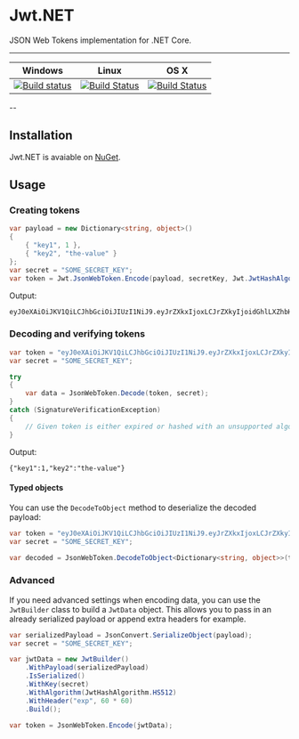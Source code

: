 # Jwt.NET
JSON Web Tokens implementation for .NET Core.

<hr>

| Windows | Linux | OS X |
| --- | --- | --- |
| [![Build status](https://ci.appveyor.com/api/projects/status/kr49ieh4vp3c9cxt?svg=true)](https://ci.appveyor.com/project/henkmollema/jwt-net) | [![Build Status](https://travis-ci.org/henkmollema/Jwt.NET.svg)](https://travis-ci.org/henkmollema/Jwt.NET) | [![Build Status](https://travis-ci.org/henkmollema/Jwt.NET.svg)](https://travis-ci.org/henkmollema/Jwt.NET) |

--

## Installation
 Jwt.NET is avaiable on [NuGet](https://www.nuget.org/packages/JsonWebTokens).

## Usage
### Creating tokens

```csharp
var payload = new Dictionary<string, object>()
{
    { "key1", 1 },
    { "key2", "the-value" }
};
var secret = "SOME_SECRET_KEY";
var token = Jwt.JsonWebToken.Encode(payload, secretKey, Jwt.JwtHashAlgorithm.HS256);
```

Output: 
```
eyJ0eXAiOiJKV1QiLCJhbGciOiJIUzI1NiJ9.eyJrZXkxIjoxLCJrZXkyIjoidGhlLXZhbHVlIn0.z4nWl_itwSsz1SbxEZkxCmm9MMkIKanFvgGz_gsWIJo
```

### Decoding and verifying tokens
```csharp
var token = "eyJ0eXAiOiJKV1QiLCJhbGciOiJIUzI1NiJ9.eyJrZXkxIjoxLCJrZXkyIjoidGhlLXZhbHVlIn0.z4nWl_itwSsz1SbxEZkxCmm9MMkIKanFvgGz_gsWIJo"
var secret = "SOME_SECRET_KEY";

try
{
    var data = JsonWebToken.Decode(token, secret);
}
catch (SignatureVerificationException)
{
    // Given token is either expired or hashed with an unsupported algorithm.
}
```

Output:
```
{"key1":1,"key2":"the-value"}
```

#### Typed objects
You can use the `DecodeToObject` method to deserialize the decoded payload:
```csharp
var token = "eyJ0eXAiOiJKV1QiLCJhbGciOiJIUzI1NiJ9.eyJrZXkxIjoxLCJrZXkyIjoidGhlLXZhbHVlIn0.z4nWl_itwSsz1SbxEZkxCmm9MMkIKanFvgGz_gsWIJo"
var secret = "SOME_SECRET_KEY";

var decoded = JsonWebToken.DecodeToObject<Dictionary<string, object>>(token, secret);
```

### Advanced
If you need advanced settings when encoding data, you can use the `JwtBuilder` class to build a `JwtData` object. This allows you to pass in an already serialized payload or append extra headers for example.

```csharp
var serializedPayload = JsonConvert.SerializeObject(payload);
var secret = "SOME_SECRET_KEY";

var jwtData = new JwtBuilder()
    .WithPayload(serializedPayload)
    .IsSerialized()
    .WithKey(secret)
    .WithAlgorithm(JwtHashAlgorithm.HS512)
    .WithHeader("exp", 60 * 60)
    .Build();

var token = JsonWebToken.Encode(jwtData);
```
